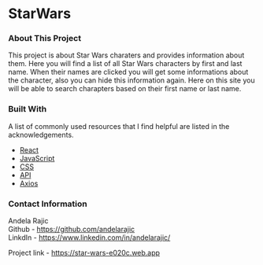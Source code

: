 # StarWars

### About This Project

This project is about Star Wars charaters and provides information about them. Here you will find a list of all Star Wars characters by first and last name.
When their names are clicked you will get some informations about the character, also you can hide this information again. Here on this site you will be able to
search charapters based on their first name or last name.


### Built With
A list of commonly used resources that I find helpful are listed in the acknowledgements.

* [React](https://reactjs.org/)
* [JavaScript](https://developer.mozilla.org/sv-SE/docs/Web/JavaScript)
* [CSS](https://developer.mozilla.org/en-US/docs/Web/CSS)
* [API](https://rapidapi.com/blog/api-glossary/api/)
* [Axios](https://www.sitepoint.com/axios-beginner-guide/) <br/>


### Contact Information

Andela Rajic <br/>
Github - https://github.com/andelarajic <br/>
LinkdIn - https://www.linkedin.com/in/andelarajic/ <br/>

Project link - https://star-wars-e020c.web.app
